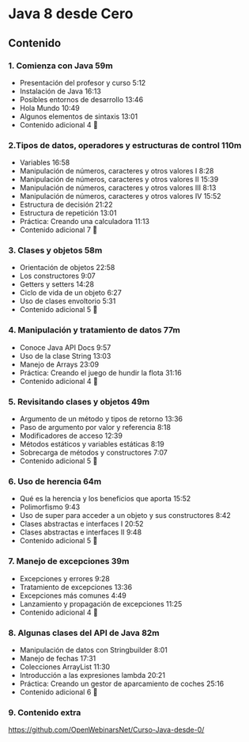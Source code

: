 # Java 8 desde Cero

## Contenido

### 1. Comienza con Java 59m

* Presentación del profesor y curso 5:12 
* Instalación de Java 16:13 
* Posibles entornos de desarrollo 13:46 
* Hola Mundo 10:49 
* Algunos elementos de sintaxis 13:01 
* Contenido adicional 4 📁
  
### 2.Tipos de datos, operadores y estructuras de control  110m

* Variables 16:58 
* Manipulación de números, caracteres y otros valores I 8:28 
* Manipulación de números, caracteres y otros valores II 15:39 
* Manipulación de números, caracteres y otros valores III 8:13 
* Manipulación de números, caracteres y otros valores IV 15:52 
* Estructura de decisión 21:22 
* Estructura de repetición 13:01 
* Práctica: Creando una calculadora 11:13 
* Contenido adicional 7 📁

### 3. Clases y objetos  58m

* Orientación de objetos 22:58 
* Los constructores 9:07 
* Getters y setters 14:28 
* Ciclo de vida de un objeto 6:27 
* Uso de clases envoltorio 5:31 
* Contenido adicional 5 📁

### 4. Manipulación y tratamiento de datos 77m

* Conoce Java API Docs 9:57 
* Uso de la clase String 13:03 
* Manejo de Arrays 23:09 
* Práctica: Creando el juego de hundir la flota 31:16 
* Contenido adicional 4 📁

### 5. Revisitando clases y objetos 49m

* Argumento de un método y tipos de retorno 13:36 
* Paso de argumento por valor y referencia 8:18 
* Modificadores de acceso 12:39 
* Métodos estáticos y variables estáticas 8:19 
* Sobrecarga de métodos y constructores 7:07 
* Contenido adicional 5 📁

### 6. Uso de herencia 64m

* Qué es la herencia y los beneficios que aporta 15:52 
* Polimorfismo 9:43 
* Uso de super para acceder a un objeto y sus constructores 8:42 
* Clases abstractas e interfaces I 20:52 
* Clases abstractas e interfaces II 9:48 
* Contenido adicional 5 📁

### 7. Manejo de excepciones 39m

* Excepciones y errores 9:28 
* Tratamiento de excepciones 13:36 
* Excepciones más comunes 4:49 
* Lanzamiento y propagación de excepciones 11:25 
* Contenido adicional 4 📁
  
### 8. Algunas clases del API de Java 82m

* Manipulación de datos con Stringbuilder 8:01 
* Manejo de fechas 17:31 
* Colecciones ArrayList 11:30 
* Introducción a las expresiones lambda 20:21 
* Práctica: Creando un gestor de aparcamiento de coches 25:16 
* Contenido adicional 6 📁

### 9. Contenido extra
 https://github.com/OpenWebinarsNet/Curso-Java-desde-0/
